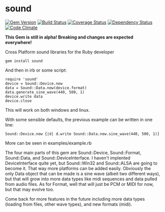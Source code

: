 sound
=====
[![Gem Version](https://badge.fury.io/rb/sound.svg)](http://badge.fury.io/rb/sound)
[![Build Status](https://travis-ci.org/RSMP/sound.svg?branch=io)](https://travis-ci.org/RSMP/sound)
[![Coverage Status](https://coveralls.io/repos/RSMP/sound/badge.png)](https://coveralls.io/r/RSMP/sound)
[![Dependency Status](https://gemnasium.com/RSMP/sound.svg)](https://gemnasium.com/RSMP/sound)
[![Code Climate](https://codeclimate.com/github/RSMP/sound/badges/gpa.svg)](https://codeclimate.com/github/RSMP/sound)

**This Gem is still in alpha! Breaking and changes are expected everywhere!**

Cross Platform sound libraries for the Ruby developer

    gem install sound

And then in irb or some script:

    require 'sound'
    device = Sound::Device.new
    data = Sound::Data.new(device.format)
    data.generate_sine_wave(440, 500, 1)
    device.write data
    device.close
    
This will work on both windows and linux.

With some sensible defaults, the previous example can be written in one line:

    Sound::Device.new {|d| d.write Sound::Data.new.sine_wave(440, 500, 1)}

More can be seen in examples/example.rb

The four main parts of this gem are Sound::Device, Sound::Format, Sound::Data,
and Sound::DeviceInterface.  I haven't implented DeviceInterface quite yet, but
Sound::Win32 and Sound::ALSA are going to become it.  That way more platforms
can be added easily.  Obviously the only Data object that can be made is a sine
wave (albeit two different ways), but that will grow into more data types like
midi sequences and data pulled from audio files.  As for Format, well that will
just be PCM or MIDI for now, but that may evolve too.

Come back for more features in the future including more data
types (loading from files, other wave types), and new formats (midi).
